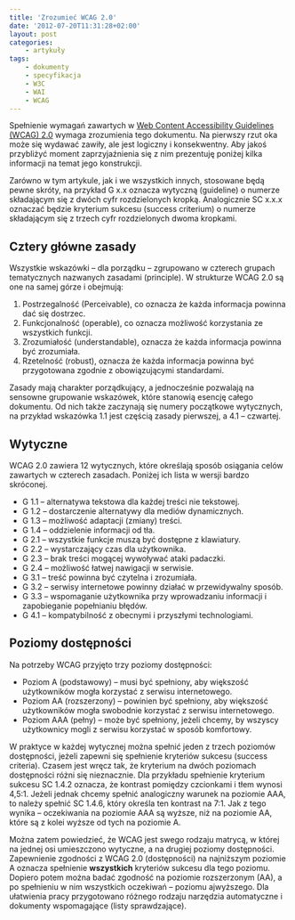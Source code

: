 ```yaml
---
title: 'Zrozumieć WCAG 2.0'
date: '2012-07-20T11:31:28+02:00'
layout: post
categories:
    - artykuły
tags:
    - dokumenty
    - specyfikacja
    - W3C
    - WAI
    - WCAG
---
```


Spełnienie wymagań zawartych w [Web Content Accessibility Guidelines (WCAG) 2.0](http://www.w3.org/tr/wcag20) wymaga zrozumienia tego dokumentu. Na pierwszy rzut oka może się wydawać zawiły, ale jest logiczny i konsekwentny. Aby jakoś przybliżyć moment zaprzyjaźnienia się z nim prezentuję poniżej kilka informacji na temat jego konstrukcji.

Zarówno w tym artykule, jak i we wszystkich innych, stosowane będą pewne skróty, na przykład G x.x oznacza wytyczną (guideline) o numerze składającym się z dwóch cyfr rozdzielonych kropką. Analogicznie SC x.x.x oznaczać będzie kryterium sukcesu (success criterium) o numerze składającym się z trzech cyfr rozdzielonych dwoma kropkami.

## Cztery główne zasady

Wszystkie wskazówki – dla porządku – zgrupowano w czterech grupach tematycznych nazwanych zasadami (principle). W strukturze WCAG 2.0 są one na samej górze i obejmują:

1. Postrzegalność (Perceivable), co oznacza że każda informacja powinna dać się dostrzec.
2. Funkcjonalność (operable), co oznacza możliwość korzystania ze wszystkich funkcji.
3. Zrozumiałość (understandable), oznacza że każda informacja powinna być zrozumiała.
4. Rzetelność (robust), oznacza że każda informacja powinna być przygotowana zgodnie z obowiązującymi standardami.

Zasady mają charakter porządkujący, a jednocześnie pozwalają na sensowne grupowanie wskazówek, które stanowią esencję całego dokumentu. Od nich także zaczynają się numery początkowe wytycznych, na przykład wskazówka 1.1 jest częścią zasady pierwszej, a 4.1 – czwartej.

## Wytyczne

WCAG 2.0 zawiera 12 wytycznych, które określają sposób osiągania celów zawartych w czterech zasadach. Poniżej ich lista w wersji bardzo skróconej.

- G 1.1 – alternatywa tekstowa dla każdej treści nie tekstowej.
- G 1.2 – dostarczenie alternatywy dla mediów dynamicznych.
- G 1.3 – możliwość adaptacji (zmiany) treści.
- G 1.4 – oddzielenie informacji od tła.
- G 2.1 – wszystkie funkcje muszą być dostępne z klawiatury.
- G 2.2 – wystarczający czas dla użytkownika.
- G 2.3 – brak treści mogącej wywoływać ataki padaczki.
- G 2.4 – możliwość łatwej nawigacji w serwisie.
- G 3.1 – treść powinna być czytelna i zrozumiała.
- G 3.2 – serwisy internetowe powinny działać w przewidywalny sposób.
- G 3.3 – wspomaganie użytkownika przy wprowadzaniu informacji i zapobieganie popełnianiu błędów.
- G 4.1 – kompatybilność z obecnymi i przyszłymi technologiami.

## Poziomy dostępności

Na potrzeby WCAG przyjęto trzy poziomy dostępności:

- Poziom A (podstawowy) – musi być spełniony, aby większość użytkowników mogła korzystać z serwisu internetowego.
- Poziom AA (rozszerzony) – powinien być spełniony, aby większość użytkowników mogła swobodnie korzystać z serwisu internetowego.
- Poziom AAA (pełny) – może być spełniony, jeżeli chcemy, by wszyscy użytkownicy mogli z serwisu korzystać w sposób komfortowy.

W praktyce w każdej wytycznej można spełnić jeden z trzech poziomów dostępności, jeżeli zapewni się spełnienie kryteriów sukcesu (success criteria). Czasem jest wręcz tak, że kryterium na dwóch poziomach dostępności różni się nieznacznie. Dla przykładu spełnienie kryterium sukcesu SC 1.4.2 oznacza, że kontrast pomiędzy czcionkami i tłem wynosi 4,5:1. Jeżeli jednak chcemy spełnić analogiczny warunek na poziomie AAA, to należy spełnić SC 1.4.6, który określa ten kontrast na 7:1. Jak z tego wynika – oczekiwania na poziomie AAA są wyższe, niż na poziomie AA, które są z kolei wyższe od tych na poziomie A.

Można zatem powiedzieć, że WCAG jest swego rodzaju matrycą, w której na jednej osi umieszczono wytyczne, a na drugiej poziomy dostępności. Zapewnienie zgodności z WCAG 2.0 (dostępności) na najniższym poziomie A oznacza spełnienie **wszystkich** kryteriów sukcesu dla tego poziomu. Dopiero potem można badać zgodność na poziomie rozszerzonym (AA), a po spełnieniu w nim wszystkich oczekiwań – poziomu ajwyższego. Dla ułatwienia pracy przygotowano różnego rodzaju narzędzia automatyczne i dokumenty wspomagające (listy sprawdzające).
